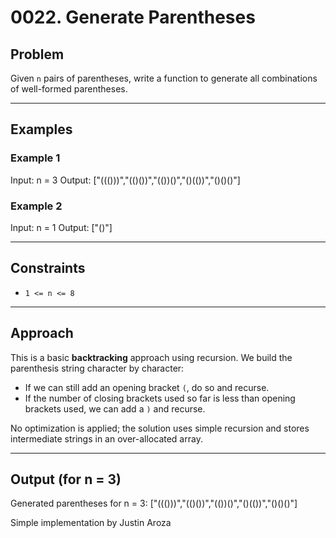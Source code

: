 # 0022. Generate Parentheses

## Problem

Given `n` pairs of parentheses, write a function to generate all combinations of well-formed parentheses.

---

## Examples

### Example 1

Input: n = 3
Output: ["((()))","(()())","(())()","()(())","()()()"]

### Example 2

Input: n = 1
Output: ["()"]

---

## Constraints

- `1 <= n <= 8`

---

## Approach

This is a basic **backtracking** approach using recursion. We build the parenthesis string character by character:

- If we can still add an opening bracket `(`, do so and recurse.
- If the number of closing brackets used so far is less than opening brackets used, we can add a `)` and recurse.

No optimization is applied; the solution uses simple recursion and stores intermediate strings in an over-allocated array.

---

## Output (for n = 3)

Generated parentheses for n = 3:
["((()))","(()())","(())()","()(())","()()()"]

Simple implementation by Justin Aroza
